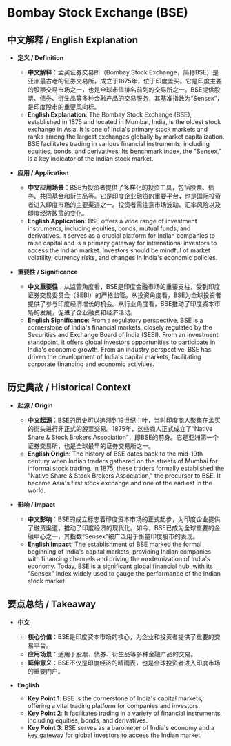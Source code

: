 # Bombay Stock Exchange (BSE)

## 中文解释 / English Explanation

* **定义 / Definition**  
  - **中文解释**：孟买证券交易所（Bombay Stock Exchange，简称BSE）是亚洲最古老的证券交易所，成立于1875年，位于印度孟买。它是印度主要的股票交易市场之一，也是全球市值排名前列的交易所之一。BSE提供股票、债券、衍生品等多种金融产品的交易服务，其基准指数为“Sensex”，是印度股市的重要风向标。  
  - **English Explanation**: The Bombay Stock Exchange (BSE), established in 1875 and located in Mumbai, India, is the oldest stock exchange in Asia. It is one of India's primary stock markets and ranks among the largest exchanges globally by market capitalization. BSE facilitates trading in various financial instruments, including equities, bonds, and derivatives. Its benchmark index, the "Sensex," is a key indicator of the Indian stock market.

* **应用 / Application**  
  - **中文应用场景**：BSE为投资者提供了多样化的投资工具，包括股票、债券、共同基金和衍生品等。它是印度企业融资的重要平台，也是国际投资者进入印度市场的主要渠道之一。投资者需注意市场波动、汇率风险以及印度经济政策的变化。  
  - **English Application**: BSE offers a wide range of investment instruments, including equities, bonds, mutual funds, and derivatives. It serves as a crucial platform for Indian companies to raise capital and is a primary gateway for international investors to access the Indian market. Investors should be mindful of market volatility, currency risks, and changes in India's economic policies.

* **重要性 / Significance**  
  - **中文重要性**：从监管角度看，BSE是印度金融市场的重要支柱，受到印度证券交易委员会（SEBI）的严格监管。从投资角度看，BSE为全球投资者提供了参与印度经济增长的机会。从行业角度看，BSE推动了印度资本市场的发展，促进了企业融资和经济活动。  
  - **English Significance**: From a regulatory perspective, BSE is a cornerstone of India's financial markets, closely regulated by the Securities and Exchange Board of India (SEBI). From an investment standpoint, it offers global investors opportunities to participate in India's economic growth. From an industry perspective, BSE has driven the development of India's capital markets, facilitating corporate financing and economic activities.

## 历史典故 / Historical Context

* **起源 / Origin**  
  - **中文起源**：BSE的历史可以追溯到19世纪中叶，当时印度商人聚集在孟买的街头进行非正式的股票交易。1875年，这些商人正式成立了“Native Share & Stock Brokers Association”，即BSE的前身。它是亚洲第一个证券交易所，也是全球最早的证券交易所之一。  
  - **English Origin**: The history of BSE dates back to the mid-19th century when Indian traders gathered on the streets of Mumbai for informal stock trading. In 1875, these traders formally established the "Native Share & Stock Brokers Association," the precursor to BSE. It became Asia's first stock exchange and one of the earliest in the world.

* **影响 / Impact**  
  - **中文影响**：BSE的成立标志着印度资本市场的正式起步，为印度企业提供了融资渠道，推动了印度经济的现代化。如今，BSE已成为全球重要的金融中心之一，其指数“Sensex”被广泛用于衡量印度股市的表现。  
  - **English Impact**: The establishment of BSE marked the formal beginning of India's capital markets, providing Indian companies with financing channels and driving the modernization of India's economy. Today, BSE is a significant global financial hub, with its "Sensex" index widely used to gauge the performance of the Indian stock market.

## 要点总结 / Takeaway

* **中文**  
  - **核心价值**：BSE是印度资本市场的核心，为企业和投资者提供了重要的交易平台。  
  - **应用场景**：适用于股票、债券、衍生品等多种金融产品的交易。  
  - **延伸意义**：BSE不仅是印度经济的晴雨表，也是全球投资者进入印度市场的重要门户。

* **English**  
  - **Key Point 1**: BSE is the cornerstone of India's capital markets, offering a vital trading platform for companies and investors.  
  - **Key Point 2**: It facilitates trading in a variety of financial instruments, including equities, bonds, and derivatives.  
  - **Key Point 3**: BSE serves as a barometer of India's economy and a key gateway for global investors to access the Indian market.